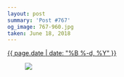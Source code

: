 ```yaml
---
layout: post
summary: 'Post #767'
og_image: 767-960.jpg
taken: June 18, 2018
---
```


<div class="post">
 <time>
  <a href="/767">
   {{ page.date | date: "%B %-d, %Y" }}
  </a>
 </time>
 <a href="/767">
  <figure data-taken="6/18/2018">
   <img sizes="(min-width: 700px) 50vw, calc(100vw - 2rem)" src="{{ site.assets_url }}/767-480.jpg" srcset="{{ site.assets_url }}/767-240.jpg 240w, {{ site.assets_url }}/767-480.jpg 480w, {{ site.assets_url }}/767-720.jpg 720w, {{ site.assets_url }}/767-960.jpg 960w"/>
  </figure>
 </a>
</div>
